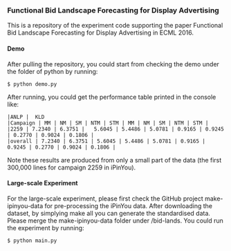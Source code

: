 ### Functional Bid Landscape Forecasting for Display Advertising

This is a repository of the experiment code supporting the paper Functional Bid Landscape Forecasting for Display Advertising in ECML 2016.

#### Demo
After pulling the repository, you could start from checking the demo under the folder of python by running:

```
$ python demo.py
```

After running, you could get the performance table printed in the console like:

```
|ANLP |  KLD
|Campaign | MM | NM | SM | NTM | STM | MM | NM | SM | NTM | STM |
|2259 | 7.2340 | 6.3751 |	5.6045 | 5.4486 | 5.0781 | 0.9165 | 0.9245 | 0.2770 | 0.9024 | 0.1806 |
|overall | 7.2340 | 6.3751 | 5.6045 | 5.4486 | 5.0781 | 0.9165 | 0.9245 | 0.2770 | 0.9024 | 0.1806 |
```

Note these results are produced from only a small part of the data (the first 300,000 lines for campaign 2259 in iPinYou).

#### Large-scale Experiment
For the large-scale experiment, please first check the GitHub project make-ipinyou-data for pre-processing the iPinYou data. After downloading the dataset, by simplying make all you can generate the standardised data. Please merge the make-ipinyou-data folder under /bid-lands.  You could run the experiment by running:

```
$ python main.py
```
